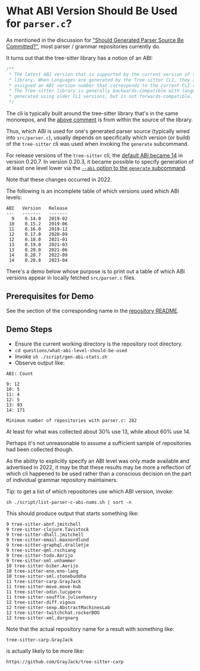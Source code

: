 # What ABI Version Should Be Used for `parser.c`?

As mentioned in the discussion for ["Should Generated Parser Source Be
Committed?"](../should-parser-source-be-committed/README.md), most
parser / grammar repositories currently do.

It turns out that the tree-sitter library has a notion of an ABI:

```c
/**
 * The latest ABI version that is supported by the current version of the
 * library. When Languages are generated by the Tree-sitter CLI, they are
 * assigned an ABI version number that corresponds to the current CLI version.
 * The Tree-sitter library is generally backwards-compatible with languages
 * generated using older CLI versions, but is not forwards-compatible.
 */
```

The cli is typically built around the tree-sitter library that's in
the same monorepos, and the [above
comment](https://github.com/tree-sitter/tree-sitter/blob/5766b8a0a785ea34fceb479a94f7fe24c9daae2f/lib/include/tree_sitter/api.h#L17-L23)
is from within the source of the library.

Thus, which ABI is used for one's generated parser source (typically
wired into `src/parser.c`), usually depends on specifically which
version (or build) of the `tree-sitter` cli was used when invoking the
`generate` subcommand.

For release versions of the `tree-sitter` cli, the [default ABI became
14](https://github.com/tree-sitter/tree-sitter/commit/e2fe380a08408ff42eada21f8723f653e6da6606)
in version 0.20.7.  In version 0.20.3, it became possible to specify
generation of at least one level lower via the [`--abi` option to the
`generate`
subcommand](https://github.com/tree-sitter/tree-sitter/pull/1599/commits/516fd6f6def1615cb5dc004ab41c348c7de6d182).

Note that these changes occurred in 2022.

The following is an incomplete table of which versions used which ABI levels:

```
ABI   Version   Release
---   -------   -------
  9    0.14.0   2019-02
 10    0.15.2   2019-06
 11    0.16.0   2019-12
 12    0.17.0   2020-09
 12    0.18.0   2021-01
 13    0.19.0   2021-03
 13    0.20.0   2021-06
 14    0.20.7   2022-09
 14    0.20.8   2023-04
```

There's a demo below whose purpose is to print out a table of which
ABI versions appear in locally fetched `src/parser.c` files.

## Prerequisites for Demo

See the section of the corresponding name in the [repository
README](../../README.md).

## Demo Steps

* Ensure the current working directory is the repository root directory.
* `cd questions/what-abi-level-should-be-used`
* Invoke `sh ./script/gen-abi-stats.sh`
* Observe output like:

```
ABI: Count

9: 12
10: 5
11: 4
12: 5
13: 93
14: 171

Minimum number of repositories with parser.c: 282
```

At least for what was collected about 30% use 13, while about 60% use
14.

Perhaps it's not unreasonable to assume a sufficient sample of
repositories had been collected though.

As the ability to explicitly specify an ABI level was only made
available and advertised in 2022, it may be that these results may be
more a reflection of which cli happened to be used rather than a
conscious decision on the part of individual grammar repository
maintainers.

Tip: to get a list of which repositories use which ABI version, invoke:

```
sh ./script/list-parser-c-abi-nums.sh | sort -n
```

This should produce output that starts something like:

```
9 tree-sitter-abnf.jmitchell
9 tree-sitter-clojure.Tavistock
9 tree-sitter-dhall.jmitchell
9 tree-sitter-email.maxnordlund
9 tree-sitter-graphql.dralletje
9 tree-sitter-qml.rschiang
9 tree-sitter-todo.Aerijo
9 tree-sitter-xml.unhammer
10 tree-sitter-biber.Aerijo
10 tree-sitter-eno.eno-lang
10 tree-sitter-sml.stonebuddha
11 tree-sitter-carp.GrayJack
11 tree-sitter-move.move-hub
11 tree-sitter-odin.lucypero
11 tree-sitter-souffle.julienhenry
12 tree-sitter-diff.vigoux
12 tree-sitter-sexp.AbstractMachinesLab
12 tree-sitter-twitchchat.rockerBOO
12 tree-sitter-xml.dorgnarg
```

Note that the actual repository name for a result with something like:

```
tree-sitter-carp.GrayJack
```

is actually likely to be more like:

```
https://github.com/GrayJack/tree-sitter-carp
```
